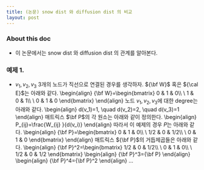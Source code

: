 ```yaml
---
title: (논문) snow dist 와 diffusion dist 의 비교 
layout: post
---
```


### About this doc 

- 이 논문에서는 snow dist 와 diffusion dist 의 관계를 알아본다. 

### 예제 1. 

- $v_1,v_2,v_3$ 3개의 노드가 직선으로 연결된 경우를 생각하자. ${\bf W}$ 혹은 ${\cal E}$는 아래와 같다. 
\begin{align}
{\bf W}=\begin{bmatrix}
0 & 1 & 0\\\\ \\
1 & 0 & 1\\\\ \\
0 & 1 & 0
\end{bmatrix}
\end{align}
노드 $v_1,v_2,v_3$에 대한 degree는 아래와 같다. 
\begin{align}
d(v_1)=1, \quad d(v_2)=2, \quad d(v_3)=1
\end{align}
매트릭스 $\bf P$의 각 원소는 아래와 같이 정의한다. 
\begin{align}
P_{ij}=\frac{W_{ij} }{d(v_i)}
\end{align}
따라서 이 예제의 경우 $P$는 아래와 같다. 
\begin{align}
{\bf P}=\begin{bmatrix}
0 & 1 & 0\\\\ \\
1/2 & 0 & 1/2\\\\ \\
0 & 1 & 0
\end{bmatrix}
\end{align}
매트릭스 ${\bf P}$의 거듭제곱들은 아래와 같다. 
\begin{align}
{\bf P}^2=\begin{bmatrix}
1/2 & 0 & 1/2\\\\ \\
0 & 1 & 0\\\\ \\
1/2 & 0 & 1/2
\end{bmatrix}
\begin{align}
{\bf P}^3={\bf P}
\end{align}
\begin{align}
{\bf P}^4={\bf P}^2
\end{align}
...

